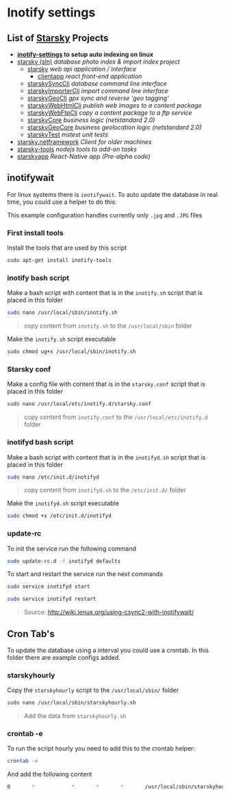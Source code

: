 # Inotify settings
## List of [Starsky](../readme.md) Projects
 * __[inotify-settings](../inotify-settings/readme.md) to setup auto indexing on linux__
 * [starsky (sln)](../starsky/readme.md) _database photo index & import index project_
    * [starsky](../starsky/starsky/readme.md) _web api application / interface_
      *  [clientapp](../starsky/starsky/clientapp/readme.md) _react front-end application_
    * [starskySyncCli](../starsky/starskysynccli/readme.md)  _database command line interface_
    * [starskyImporterCli](../starsky/starskyimportercli/readme.md)  _import command line interface_
    * [starskyGeoCli](../starsky/starskygeocli/readme.md)  _gpx sync and reverse 'geo tagging'_
    * [starskyWebHtmlCli](../starsky/starskywebhtmlcli/readme.md)  _publish web images to a content package_
    * [starskyWebFtpCli](../starsky/starskywebftpcli/readme.md)  _copy a content package to a ftp service_
    * [starskyCore](../starsky/starskycore/readme.md) _business logic (netstandard 2.0)_
    * [starskyGeoCore](../starsky/starskygeocore/readme.md) _business geolocation logic (netstandard 2.0)_
    * [starskyTest](../starsky/starskytest/readme.md)  _mstest unit tests_
 * [starsky.netframework](../starsky.netframework/readme.md) _Client for older machines_
 * [starsky-tools](../starsky-tools/readme.md) _nodejs tools to add-on tasks_
 * [starskyapp](../starskyapp/readme.md) _React-Native app (Pre-alpha code)_


## inotifywait

For linux systems there is `inotifywait`. To auto update the database in real time, you could use a helper to do this:

This example configuration handles currently only `.jpg` and `.JPG` files

### First install tools
Install the tools that are used by this script
```sh
sudo apt-get install inotify-tools
```

### inotify bash script
Make a bash script with content that is in the `inotify.sh` script that is placed in this folder
```sh
sudo nano /usr/local/sbin/inotify.sh
```
>  copy content from `inotify.sh` to the `/usr/local/sbin` folder

Make the `inotify.sh` script executable
```sh
sudo chmod ug+x /usr/local/sbin/inotify.sh
```

### Starsky conf
Make a config file with content that is in the `starsky.conf` script that is placed in this folder
```sh
sudo nano /usr/local/etc/inotify.d/starsky.conf
```
>  copy content from `inotify.conf` to the `/usr/local/etc/inotify.d` folder

### inotifyd bash script
Make a bash script with content that is in the `inotifyd.sh` script that is placed in this folder
```sh
sudo nano /etc/init.d/inotifyd
```
>  copy content from `inotifyd.sh` to the `/etc/init.d/` folder

Make the `inotifyd.sh` script executable
```sh
sudo chmod +x /etc/init.d/inotifyd
```

### update-rc
To init the service run the following command
```sh
sudo update-rc.d -f inotifyd defaults
```
To start and restart the service run the next commands
```sh
sudo service inotifyd start

sudo service inotifyd restart
```

> Source: http://wiki.lenux.org/using-csync2-with-inotifywait/



## Cron Tab's
To update the database using a interval you could use a crontab. In this folder there are example configs added.

### starskyhourly
Copy the `starskyhourly` script to the `/usr/local/sbin/` folder

```sh
sudo nano /usr/local/sbin/starskyhourly.sh
```
> Add the data from `starskyhourly.sh`

### crontab -e

To run the script hourly you need to add this to the crontab helper:
```sh
crontab -e
```
And add the following content
```sh
0       *            *       *       *       /usr/local/sbin/starskyhourly.sh > /home/pi/z-starskycli.log 2>&1
```
